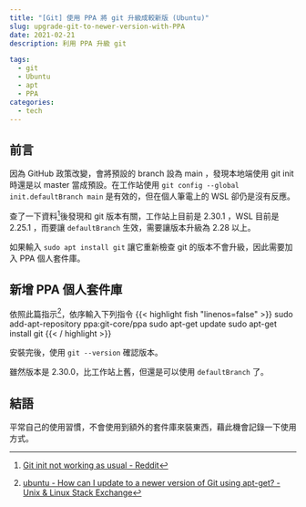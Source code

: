 ```yaml
---
title: "[Git] 使用 PPA 將 git 升級成較新版 (Ubuntu)"
slug: upgrade-git-to-newer-version-with-PPA
date: 2021-02-21
description: 利用 PPA 升級 git

tags: 
  - git
  - Ubuntu
  - apt
  - PPA
categories: 
  - tech
---
```


## 前言

因為 GitHub 政策改變，會將預設的 branch 設為 main ，發現本地端使用 git init 時還是以 master 當成預設。在工作站使用 `git config --global init.defaultBranch main` 是有效的，但在個人筆電上的 WSL 卻仍是沒有反應。

查了一下資料[^1]後發現和 git 版本有關，工作站上目前是 2.30.1 ，WSL 目前是 2.25.1 ，而要讓 `defaultBranch` 生效，需要讓版本升級為 2.28 以上。

如果輸入 `sudo apt install git` 讓它重新檢查 git 的版本不會升級，因此需要加入 PPA 個人套件庫。

## 新增 PPA 個人套件庫

依照此篇指示[^2]，依序輸入下列指令
{{< highlight fish "linenos=false" >}}
sudo add-apt-repository ppa:git-core/ppa
sudo apt-get update
sudo apt-get install git
{{< / highlight >}}

安裝完後，使用 `git --version` 確認版本。

雖然版本是 2.30.0，比工作站上舊，但還是可以使用 `defaultBranch` 了。

## 結語

平常自己的使用習慣，不會使用到額外的套件庫來裝東西，藉此機會記錄一下使用方式。

[^1]: [Git init not working as usual - Reddit](https://www.reddit.com/r/git/comments/jwgn8p/git_init_not_working_as_usual/)
[^2]: [ubuntu - How can I update to a newer version of Git using apt-get? - Unix & Linux Stack Exchange](https://unix.stackexchange.com/questions/33617/how-can-i-update-to-a-newer-version-of-git-using-apt-get)
